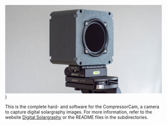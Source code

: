 ![CompressorCam](https://raw.githubusercontent.com/volzotan/CompressorCam/master/docs/images/front_hero.jpg))

This is the complete hard- and software for the CompressorCam, a camera to capture digital solargraphy images.
For more information, refer to the website [Digital Solargraphy](http://digitalsolargraphy.com) or the README files in the subdirectories.